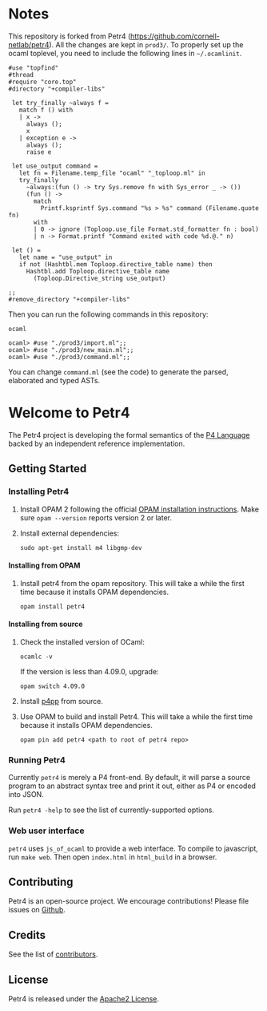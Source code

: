 # Notes

This repository is forked from Petr4 (https://github.com/cornell-netlab/petr4). 
All the changes are kept in `prod3/`. To properly set up the ocaml toplevel, 
you need to include the following lines in `~/.ocamlinit`.

```
#use "topfind"
#thread
#require "core.top"
#directory "+compiler-libs"

 let try_finally ~always f =
   match f () with
   | x ->
     always ();
     x
   | exception e ->
     always ();
     raise e

 let use_output command =
   let fn = Filename.temp_file "ocaml" "_toploop.ml" in
   try_finally
     ~always:(fun () -> try Sys.remove fn with Sys_error _ -> ())
     (fun () ->
       match
         Printf.ksprintf Sys.command "%s > %s" command (Filename.quote fn)
       with
       | 0 -> ignore (Toploop.use_file Format.std_formatter fn : bool)
       | n -> Format.printf "Command exited with code %d.@." n)

 let () =
   let name = "use_output" in
   if not (Hashtbl.mem Toploop.directive_table name) then
     Hashtbl.add Toploop.directive_table name
       (Toploop.Directive_string use_output)

;;
#remove_directory "+compiler-libs"
```

Then you can run the following commands in this repository:
```
ocaml

ocaml> #use "./prod3/import.ml";;
ocaml> #use "./prod3/new_main.ml";;
ocaml> #use "./prod3/command.ml";;
```
You can change `command.ml` (see the code) to generate the parsed, elaborated and typed ASTs.

# Welcome to Petr4

The Petr4 project is developing the formal semantics of the [P4
Language](https://p4.org) backed by an independent reference
implementation.

## Getting Started

### Installing Petr4

1. Install OPAM 2 following the official [OPAM installation
   instructions](https://opam.ocaml.org/doc/Install.html). Make sure `opam
   --version` reports version 2 or later.

1. Install external dependencies:
   ```
   sudo apt-get install m4 libgmp-dev
   ```

#### Installing from OPAM
1. Install petr4 from the opam repository. This will take a while the first time
   because it installs OPAM dependencies.
   ```
   opam install petr4
   ```

#### Installing from source
1. Check the installed version of OCaml:
    ```
    ocamlc -v
    ```
    If the version is less than 4.09.0, upgrade:
    ```
    opam switch 4.09.0
    ```

1. Install [p4pp](https://github.com/cornell-netlab/p4pp) from source.

1. Use OPAM to build and install Petr4. This will take a while the first time
   because it installs OPAM dependencies.
   ```
   opam pin add petr4 <path to root of petr4 repo>
   ```

### Running Petr4

Currently `petr4` is merely a P4 front-end. By default, it will parse
a source program to an abstract syntax tree and print it out, either
as P4 or encoded into JSON.

Run `petr4 -help` to see the list of currently-supported options.

### Web user interface

`petr4` uses `js_of_ocaml` to provide a web interface. To compile to javascript,
run `make web`. Then open `index.html` in `html_build` in a browser.

## Contributing

Petr4 is an open-source project. We encourage contributions!
Please file issues on
[Github](https://github.com/cornell-netlab/petr4/issues).

## Credits

See the list of [contributors](CONTRIBUTORS).

## License

Petr4 is released under the [Apache2 License](LICENSE).
